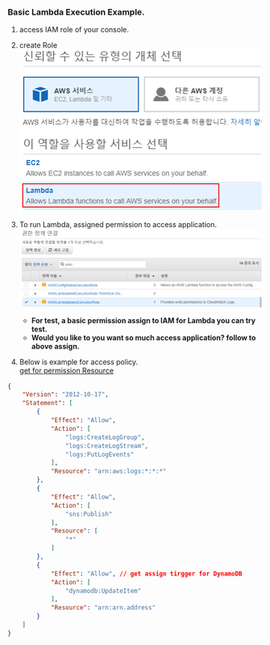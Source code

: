 ### Basic Lambda Execution Example.
1. access IAM role of your console.
2. create Role<br>
![alt_text](https://github.com/oryondark/-/blob/master/AWS_Lambda/%EC%97%AD%ED%95%A0%EC%83%9D%EC%84%B1.png)<br>

3. To run Lambda, assigned permission to access application.
![alt_text](https://github.com/oryondark/-/blob/master/AWS_Lambda/assignedPermission.png)<br>

    * **For test, a basic permission assign to IAM for Lambda you can try test.**
    * **Would you like to you want so much access application? follow to above assign.**

3. Below is example for access policy.<br>
[get for permission Resource]<br>


```Json
{
    "Version": "2012-10-17",
    "Statement": [
        {
            "Effect": "Allow",
            "Action": [
                "logs:CreateLogGroup",
                "logs:CreateLogStream",
                "logs:PutLogEvents"
            ],
            "Resource": "arn:aws:logs:*:*:*"
        },
        {
            "Effect": "Allow",
            "Action": [
                "sns:Publish"
            ],
            "Resource": [
                "*"
            ]
        },
        {
            "Effect": "Allow", // get assign tirgger for DynamoDB
            "Action": [
                "dynamodb:UpdateItem"
            ],
            "Resource": "arn:arn.address"
        }
    ]
}
```

[get for permission Resource]:https://docs.aws.amazon.com/ko_kr/amazondynamodb/latest/developerguide/api-permissions-reference.html "follow link"
